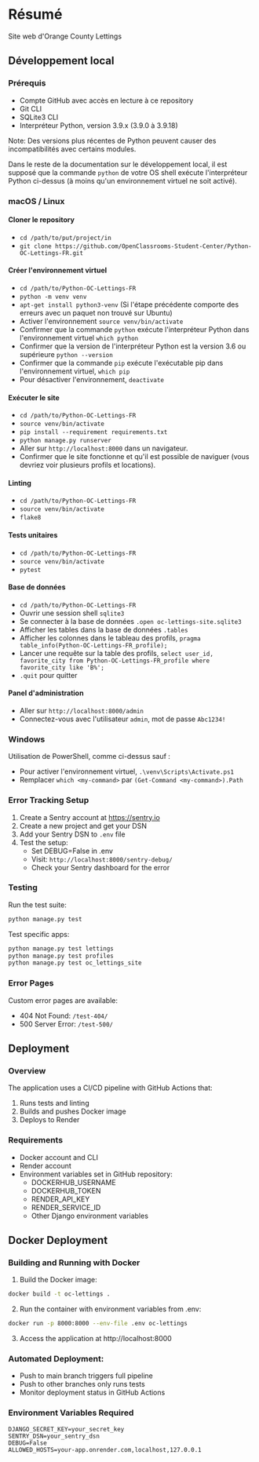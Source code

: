 # Résumé

Site web d'Orange County Lettings

## Développement local

### Prérequis

- Compte GitHub avec accès en lecture à ce repository
- Git CLI
- SQLite3 CLI
- Interpréteur Python, version 3.9.x (3.9.0 à 3.9.18)

Note: Des versions plus récentes de Python peuvent causer des incompatibilités avec certains modules.

Dans le reste de la documentation sur le développement local, il est supposé que la commande `python` de votre OS shell exécute l'interpréteur Python ci-dessus (à moins qu'un environnement virtuel ne soit activé).

### macOS / Linux

#### Cloner le repository

- `cd /path/to/put/project/in`
- `git clone https://github.com/OpenClassrooms-Student-Center/Python-OC-Lettings-FR.git`

#### Créer l'environnement virtuel

- `cd /path/to/Python-OC-Lettings-FR`
- `python -m venv venv`
- `apt-get install python3-venv` (Si l'étape précédente comporte des erreurs avec un paquet non trouvé sur Ubuntu)
- Activer l'environnement `source venv/bin/activate`
- Confirmer que la commande `python` exécute l'interpréteur Python dans l'environnement virtuel
`which python`
- Confirmer que la version de l'interpréteur Python est la version 3.6 ou supérieure `python --version`
- Confirmer que la commande `pip` exécute l'exécutable pip dans l'environnement virtuel, `which pip`
- Pour désactiver l'environnement, `deactivate`

#### Exécuter le site

- `cd /path/to/Python-OC-Lettings-FR`
- `source venv/bin/activate`
- `pip install --requirement requirements.txt`
- `python manage.py runserver`
- Aller sur `http://localhost:8000` dans un navigateur.
- Confirmer que le site fonctionne et qu'il est possible de naviguer (vous devriez voir plusieurs profils et locations).

#### Linting

- `cd /path/to/Python-OC-Lettings-FR`
- `source venv/bin/activate`
- `flake8`

#### Tests unitaires

- `cd /path/to/Python-OC-Lettings-FR`
- `source venv/bin/activate`
- `pytest`

#### Base de données

- `cd /path/to/Python-OC-Lettings-FR`
- Ouvrir une session shell `sqlite3`
- Se connecter à la base de données `.open oc-lettings-site.sqlite3`
- Afficher les tables dans la base de données `.tables`
- Afficher les colonnes dans le tableau des profils, `pragma table_info(Python-OC-Lettings-FR_profile);`
- Lancer une requête sur la table des profils, `select user_id, favorite_city from
  Python-OC-Lettings-FR_profile where favorite_city like 'B%';`
- `.quit` pour quitter

#### Panel d'administration

- Aller sur `http://localhost:8000/admin`
- Connectez-vous avec l'utilisateur `admin`, mot de passe `Abc1234!`

### Windows

Utilisation de PowerShell, comme ci-dessus sauf :

- Pour activer l'environnement virtuel, `.\venv\Scripts\Activate.ps1`
- Remplacer `which <my-command>` par `(Get-Command <my-command>).Path`

### Error Tracking Setup

1. Create a Sentry account at https://sentry.io
2. Create a new project and get your DSN
3. Add your Sentry DSN to `.env` file
4. Test the setup:
   - Set DEBUG=False in .env
   - Visit: `http://localhost:8000/sentry-debug/`
   - Check your Sentry dashboard for the error

### Testing

Run the test suite:
```bash
python manage.py test
```

Test specific apps:
```bash
python manage.py test lettings
python manage.py test profiles
python manage.py test oc_lettings_site
```

### Error Pages
Custom error pages are available:
- 404 Not Found: `/test-404/`
- 500 Server Error: `/test-500/`

## Deployment

### Overview
The application uses a CI/CD pipeline with GitHub Actions that:
1. Runs tests and linting
2. Builds and pushes Docker image
3. Deploys to Render

### Requirements
- Docker account and CLI
- Render account
- Environment variables set in GitHub repository:
  - DOCKERHUB_USERNAME
  - DOCKERHUB_TOKEN
  - RENDER_API_KEY
  - RENDER_SERVICE_ID
  - Other Django environment variables

## Docker Deployment

### Building and Running with Docker

1. Build the Docker image:
```bash
docker build -t oc-lettings .
```

2. Run the container with environment variables from .env:
```bash
docker run -p 8000:8000 --env-file .env oc-lettings
```

3. Access the application at http://localhost:8000


### Automated Deployment:
- Push to main branch triggers full pipeline
- Push to other branches only runs tests
- Monitor deployment status in GitHub Actions

### Environment Variables Required
```
DJANGO_SECRET_KEY=your_secret_key
SENTRY_DSN=your_sentry_dsn
DEBUG=False
ALLOWED_HOSTS=your-app.onrender.com,localhost,127.0.0.1
```
